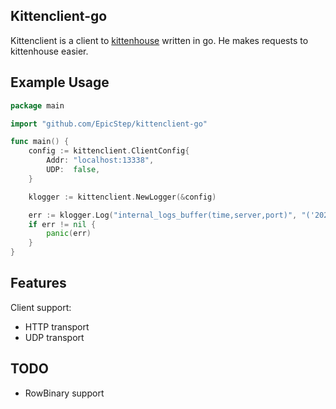 ## Kittenclient-go

Kittenclient is a client to [kittenhouse](https://github.com/VKCOM/kittenhouse) written in go. He makes requests to kittenhouse easier. 

## Example Usage
```go
package main

import "github.com/EpicStep/kittenclient-go"

func main() {
	config := kittenclient.ClientConfig{
		Addr: "localhost:13338",
		UDP:  false,
	}

	klogger := kittenclient.NewLogger(&config)

	err := klogger.Log("internal_logs_buffer(time,server,port)", "('2020-11-20 14:40:00','%s', 8080)", "myfavoriteserver")
	if err != nil {
		panic(err)
	}
}
```

## Features
Client support:
* HTTP transport
* UDP transport

## TODO
* RowBinary support

